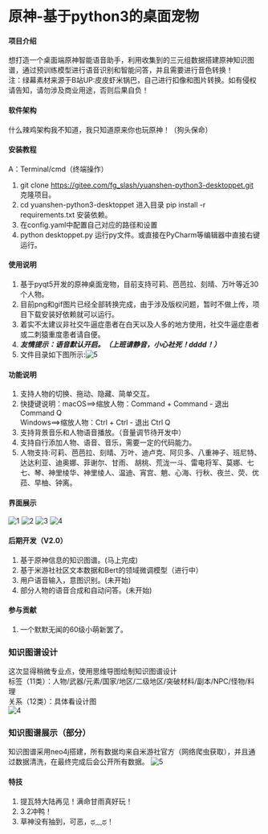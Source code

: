 # 原神-基于python3的桌面宠物


#### 项目介绍

想打造一个桌面端原神智能语音助手，利用收集到的三元组数据搭建原神知识图谱，通过预训练模型进行语音识别和智能问答，并且需要进行音色转换！<br>
注：绿幕素材来源于B站UP:皮皮虾米锅巴，自己进行扣像和图片转换。如有侵权请告知，请勿涉及商业用途，否则后果自负！


#### 软件架构

什么辣鸡架构我不知道，我只知道原来你也玩原神！（狗头保命）


#### 安装教程
A：Terminal/cmd（终端操作）
1. git clone https://gitee.com/fg_slash/yuanshen-python3-desktoppet.git 克隆项目。
2. cd yuanshen-python3-desktoppet 进入目录 pip install -r requirements.txt 安装依赖。
3. 在config.yaml中配置自己对应的路径和设置
4. python desktoppet.py 运行py文件。或直接在PyCharm等编辑器中直接右键运行。


#### 使用说明

1. 基于pyqt5开发的原神桌面宠物，目前支持可莉、芭芭拉、刻晴、万叶等近30个人物。
2. 目前png和gif图片已经全部转换完成，由于涉及版权问题，暂时不做上传，项目下载安装好依赖就可以运行。
3. 着实不太建议非社交牛逼症患者在白天以及人多的地方使用，社交牛逼症患者或二刺猿重度患者请自便。
4. *****友情提示：语音默认开启。（上班请静音，小心社死！dddd！）*****
5. 文件目录如下图所示:![5](src/5.jpg)

#### 功能说明

1. 支持人物的切换、拖动、隐藏、简单交互。
2. 快捷键说明：macOS==>缩放人物：Command + Command - 退出 Command Q <br>
Windows==>缩放人物：Ctrl + Ctrl - 退出 Ctrl Q
3. 支持背景音乐和人物语音播放。（音量调节待开发中）
4. 支持自行添加人物、语音、音乐，需要一定的代码能力。
5. 人物支持:可莉、芭芭拉、刻晴、万叶、迪卢克、阿贝多、八重神子、班尼特、达达利亚、迪奥娜、菲谢尔、甘雨、 胡桃、荒泷一斗、雷电将军、莫娜、七七、琴、神里绫华、神里绫人、温迪、宵宫、魈、心海、行秋、夜兰、荧、优菈、早柚、钟离。


#### 界面展示

![1](src/1.png)
![2](src/2.png)
![3](src/3.png)
![4](src/4.png)


#### 后期开发（V2.0）
1. 基于原神信息的知识图谱。(马上完成)
2. 基于米游社社区文本数据和Bert的领域微调模型（进行中）
3. 用户语音输入，意图识别。(未开始)
4. 部分人物的语音合成和自动问答。(未开始)


#### 参与贡献

1. 一个默默无闻的60级小萌新罢了。


### 知识图谱设计
这次显得稍微专业点，使用思维导图绘制知识图谱设计<br>
标签（11类）：人物/武器/元素/国家/地区/二级地区/突破材料/副本/NPC/怪物/料理<br>
关系（12类）：具体看设计图<br>
![4](src/原神知识图谱设计.png)

### 知识图谱展示（部分）
知识图谱采用neo4j搭建，所有数据均来自米游社官方（网络爬虫获取），并且通过数据清洗，在最终完成后会公开所有数据。
![5](src/neo4j.png)


#### 特技

1. 提瓦特大陆再见！满命甘雨真好玩！
2. 3.2冲鸭！
3. 草神没有抽到，可恶，ಥ﹏ಥ！
